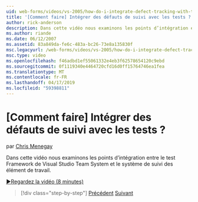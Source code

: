 ```yaml
---
uid: web-forms/videos/vs-2005/how-do-i-integrate-defect-tracking-with-testing
title: '[Comment faire] Intégrer des défauts de suivi avec les tests ? | Microsoft Docs'
author: rick-anderson
description: Dans cette vidéo nous examinons les points d’intégration entre le test Framework de Visual Studio Team System et le système de suivi des élément de travail.
ms.author: riande
ms.date: 06/12/2007
ms.assetid: 83a849da-fe6c-483a-bc26-73e8a135830f
msc.legacyurl: /web-forms/videos/vs-2005/how-do-i-integrate-defect-tracking-with-testing
msc.type: video
ms.openlocfilehash: f46adbd1ef55061332e4eb3f62578654120c9ebd
ms.sourcegitcommit: 0f1119340e4464720cfd16d0ff15764746ea1fea
ms.translationtype: MT
ms.contentlocale: fr-FR
ms.lasthandoff: 04/17/2019
ms.locfileid: "59398811"
---
```

# <a name="how-do-i-integrate-defect-tracking-with-testing"></a>[Comment faire] Intégrer des défauts de suivi avec les tests ?

par [Chris Menegay](https://twitter.com/CMenegay)

Dans cette vidéo nous examinons les points d’intégration entre le test Framework de Visual Studio Team System et le système de suivi des élément de travail.

[&#9654;Regardez la vidéo (8 minutes)](https://channel9.msdn.com/Blogs/ASP-NET-Site-Videos/how-do-i-integrate-defect-tracking-with-testing)

> [!div class="step-by-step"]
> [Précédent](the-effects-of-viewstate.md)
> [Suivant](how-do-i-create-my-own-bug-work-item.md)
